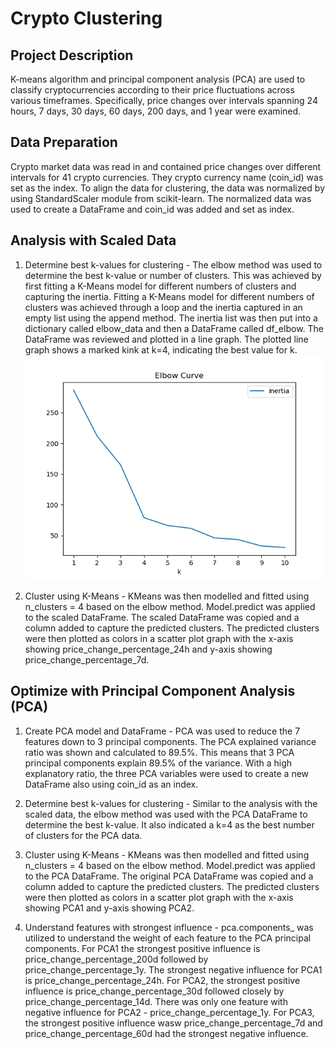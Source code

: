 # Crypto Clustering
## Project Description
K-means algorithm and principal component analysis (PCA) are used to classify cryptocurrencies according to their price fluctuations across various timeframes. Specifically, price changes over intervals spanning 24 hours, 7 days, 30 days, 60 days, 200 days, and 1 year were examined.

## Data Preparation
Crypto market data was read in and contained price changes over different intervals for 41 crypto currencies. They crypto currency name (coin_id) was set as the index. To align the data for clustering, the data was normalized by using StandardScaler module from scikit-learn. The normalized data was used to create a DataFrame and coin_id was added and set as index. 

## Analysis with Scaled Data
1. Determine best k-values for clustering - 
The elbow method was used to determine the best k-value or number of clusters. This was achieved by first fitting a K-Means model for different numbers of clusters and capturing the inertia. Fitting a K-Means model for different numbers of clusters was achieved through a loop and the inertia captured in an empty list using the append method. The inertia list was then put into a dictionary called elbow_data and then a DataFrame called df_elbow. The DataFrame was reviewed and plotted in a line graph. The plotted line graph shows a marked kink at k=4, indicating the best value for k.
![alt text](scaledelbow.png)

2. Cluster using K-Means - 
KMeans was then modelled and fitted using n_clusters = 4 based on the elbow method.  Model.predict was applied to the scaled DataFrame. The scaled DataFrame was copied and a column added to capture the predicted clusters. The predicted clusters were then plotted as colors in a scatter plot graph with the x-axis showing price_change_percentage_24h and y-axis showing price_change_percentage_7d.

## Optimize with Principal Component Analysis (PCA)
1. Create PCA model and DataFrame - 
PCA was used to reduce the 7 features down to 3 principal components. The PCA explained variance ratio was shown and calculated to 89.5%. This means that 3 PCA principal components explain 89.5% of the variance. With a high explanatory ratio, the three PCA variables were used to create a new DataFrame also using coin_id as an index.

2. Determine best k-values for clustering - 
Similar to the analysis with the scaled data, the elbow method was used with the PCA DataFrame to determine the best k-value. It also indicated a k=4 as the best number of clusters for the PCA data.

3. Cluster using K-Means - 
KMeans was then modelled and fitted using n_clusters = 4 based on the elbow method.  Model.predict was applied to the PCA DataFrame. The original PCA DataFrame was copied and a column added to capture the predicted clusters. The predicted clusters were then plotted as colors in a scatter plot graph with the x-axis showing PCA1 and y-axis showing PCA2.

4. Understand features with strongest influence - 
pca.components_ was utilized to understand the weight of each feature to the PCA principal components. For PCA1 the strongest positive influence is price_change_percentage_200d followed by price_change_percentage_1y. The strongest negative influence for PCA1 is price_change_percentage_24h. For PCA2, the strongest positive influence is price_change_percentage_30d followed closely by price_change_percentage_14d. There was only one feature with negative influence for PCA2 - price_change_percentage_1y. For PCA3, the strongest positive influence wasw price_change_percentage_7d and price_change_percentage_60d had the strongest negative influence. 